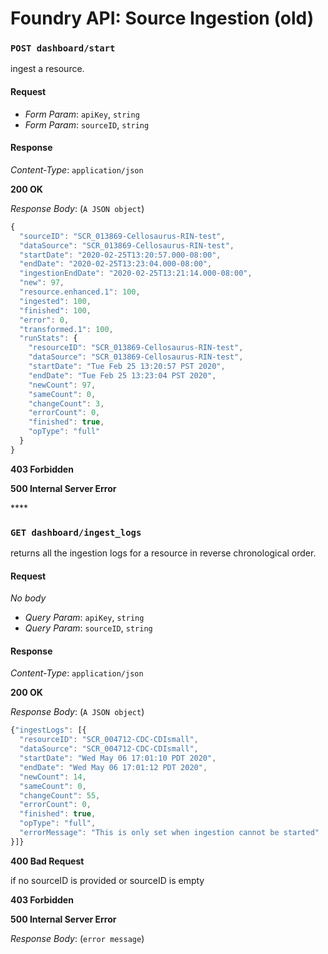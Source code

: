 # Foundry API: Source Ingestion \(old\)

### `POST dashboard/start`

ingest a resource.

#### Request

* _Form Param_: `apiKey`, `string` 
* _Form Param_: `sourceID`, `string` 

#### Response

_Content-Type_: `application/json`

**200 OK**

_Response Body_: \(`A JSON object`\)

```javascript
{
  "sourceID": "SCR_013869-Cellosaurus-RIN-test",
  "dataSource": "SCR_013869-Cellosaurus-RIN-test",
  "startDate": "2020-02-25T13:20:57.000-08:00",
  "endDate": "2020-02-25T13:23:04.000-08:00",
  "ingestionEndDate": "2020-02-25T13:21:14.000-08:00",
  "new": 97,
  "resource.enhanced.1": 100,
  "ingested": 100,
  "finished": 100,
  "error": 0,
  "transformed.1": 100,
  "runStats": {
    "resourceID": "SCR_013869-Cellosaurus-RIN-test",
    "dataSource": "SCR_013869-Cellosaurus-RIN-test",
    "startDate": "Tue Feb 25 13:20:57 PST 2020",
    "endDate": "Tue Feb 25 13:23:04 PST 2020",
    "newCount": 97,
    "sameCount": 0,
    "changeCount": 3,
    "errorCount": 0,
    "finished": true,
    "opType": "full"
  }
}
```

**403 Forbidden**

**500 Internal Server Error**

\*\*\*\*

### `GET dashboard/ingest_logs`

returns all the ingestion logs for a resource in reverse chronological order.

#### Request

_No body_

* _Query Param_: `apiKey`, `string` 
* _Query Param_: `sourceID`, `string`

#### Response

_Content-Type_: `application/json`

**200 OK**

_Response Body_: \(`A JSON object`\)

```javascript
{"ingestLogs": [{
  "resourceID": "SCR_004712-CDC-CDIsmall",
  "dataSource": "SCR_004712-CDC-CDIsmall",
  "startDate": "Wed May 06 17:01:10 PDT 2020",
  "endDate": "Wed May 06 17:01:12 PDT 2020",
  "newCount": 14,
  "sameCount": 0,
  "changeCount": 55,
  "errorCount": 0,
  "finished": true,
  "opType": "full",
  "errorMessage": "This is only set when ingestion cannot be started"
}]}
```

**400 Bad Request**

if no sourceID is provided or sourceID is empty

**403 Forbidden**

**500 Internal Server Error**

_Response Body_: \(`error message`\)

